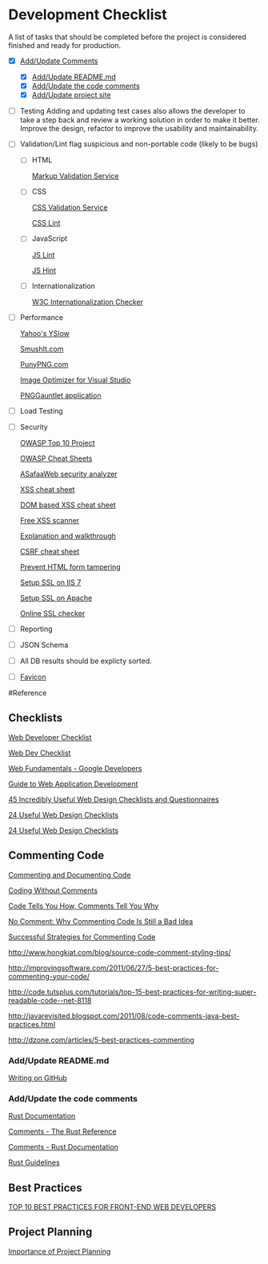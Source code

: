 # Development Checklist

A list of tasks that should be completed before the project is considered finished and ready for production.

  - [x] [Add/Update Comments](#commenting-code)
    - [x] [Add/Update README.md](#addupdate-readmemd)
    - [x] [Add/Update the code comments](#addupdate-the-code-comments)
    - [x] [Add/Update project site](//pages.github.com/#vanilla-step-1)
  - [ ] Testing
      Adding and updating test cases also allows the developer to take a step back and review a working solution in order to make it better.  Improve the design, refactor to improve the usability and maintainability.
  - [ ] Validation/Lint
    flag suspicious and non-portable code (likely to be bugs)
    - [ ] HTML

      [Markup Validation Service](//validator.w3.org/#validate_by_input+with_options)

    - [ ] CSS

      [CSS Validation Service](//jigsaw.w3.org/css-validator/#validate_by_input+with_options)

      [CSS Lint](http://csslint.net/)

    - [ ] JavaScript

      [JS Lint](http://jslint.org/)

      [JS Hint](http://jshint.com/)

    - [ ] Internationalization

      [W3C Internationalization Checker](//validator.w3.org/i18n-checker/#validate-by-upload+)

  - [ ] Performance

    [Yahoo's YSlow](http://yslow.org/)

    [SmushIt.com](http://www.imgopt.com)

    [PunyPNG.com](//punypng.com)

    [Image Optimizer for Visual Studio](//visualstudiogallery.msdn.microsoft.com/a56eddd3-d79b-48ac-8c8f-2db06ade77c3/)

    [PNGGauntlet application](http://pnggauntlet.com/)

  - [ ] Load Testing
  - [ ] Security

    [OWASP Top 10 Project](//www.owasp.org/index.php/Category:OWASP_Top_Ten_Project)

    [OWASP Cheat Sheets](//www.owasp.org/index.php/Cheat_Sheets)

    [ASafaaWeb security analyzer](//asafaweb.com/)

    [XSS cheat sheet](//www.owasp.org/index.php/XSS_(Cross_Site_Scripting)_Prevention_Cheat_Sheet)

    [DOM based XSS cheat sheet](//www.owasp.org/index.php/DOM_based_XSS_Prevention_Cheat_Sheet)

    [Free XSS scanner](//www.acunetix.com/cross-site-scripting/scanner/)

    [Explanation and walkthrough](//www.codinghorror.com/blog/2008/09/cross-site-request-forgeries-and-you.html)

    [CSRF cheat sheet](//www.owasp.org/index.php/Cross-Site_Request_Forgery_(CSRF)_Prevention_Cheat_Sheet)

    [Prevent HTML form tampering](http://www.cgisecurity.com/lib/form-tampering.pdf)

    [Setup SSL on IIS 7](//support.microsoft.com/kb/299875)

    [Setup SSL on Apache](//www.digicert.com/ssl-certificate-installation-apache.htm)

    [Online SSL checker](//certlogik.com/ssl-checker/)

  - [ ] Reporting
  - [ ] JSON Schema
  - [ ] All DB results should be explicty sorted.
  - [ ] [Favicon](//realfavicongenerator.net)

#Reference

## Checklists

  [Web Developer Checklist](http://webdevchecklist.com/)

  [Web Dev Checklist](//trello.com/b/hkC4B6HA/web-dev-checklist)

  [Web Fundamentals - Google Developers](//developers.google.com/web/fundamentals/?hl=en)

  [Guide to Web Application Development](//www.comentum.com/guide-to-web-application-development.html)

  [45 Incredibly Useful Web Design Checklists and Questionnaires](//www.smashingmagazine.com/2009/06/45-incredibly-useful-web-design-checklists-and-questionnaires/)

  [24 Useful Web Design Checklists](http://www.yoarts.com/web-design-checklists/)

  [24 Useful Web Design Checklists](http://www2.cdc.gov/cdcup/library/practices_guides/CDC_UP_Project_Close-Out_Practices_Guide.pdf)

## Commenting Code

  [Commenting and Documenting Code](//rusticcoder.github.io/archives/commenting-and-documenting-code.html)

  [Coding Without Comments](//blog.codinghorror.com/coding-without-comments/)

  [Code Tells You How, Comments Tell You Why](//blog.codinghorror.com/code-tells-you-how-comments-tell-you-why/)

  [No Comment: Why Commenting Code Is Still a Bad Idea](//visualstudiomagazine.com/articles/2013/07/26/why-commenting-code-is-still-bad.aspx)

  [Successful Strategies for Commenting Code](//www.particletree.com/features/successful-strategies-for-commenting-code/)

  http://www.hongkiat.com/blog/source-code-comment-styling-tips/

  http://improvingsoftware.com/2011/06/27/5-best-practices-for-commenting-your-code/

  http://code.tutsplus.com/tutorials/top-15-best-practices-for-writing-super-readable-code--net-8118

  http://javarevisited.blogspot.com/2011/08/code-comments-java-best-practices.html

  http://dzone.com/articles/5-best-practices-commenting

### Add/Update README.md

  [Writing on GitHub](//help.github.com/categories/writing-on-github/)

### Add/Update the code comments

  [Rust Documentation](//doc.rust-lang.org/book/documentation.html)

  [Comments - The Rust Reference](//doc.rust-lang.org/reference.html#comments)

  [Comments - Rust Documentation](//doc.rust-lang.org/book/comments.html)

  [Rust Guidelines](//aturon.github.io/style/whitespace.html)

## Best Practices

  [TOP 10 BEST PRACTICES FOR FRONT-END WEB DEVELOPERS](http://www.catswhocode.com/blog/top-10-best-practices-for-front-end-web-developers)

## Project Planning

  [Importance of Project Planning](http://academicsuccess.interactivityfoundationwiki.wikispaces.net/Importance+of+Project+Planning)
